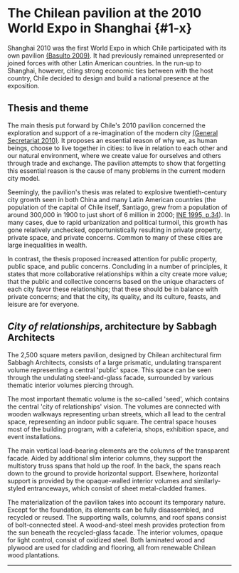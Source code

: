 # The Chilean pavilion at the 2010 World Expo in Shanghai {#1-x}

Shanghai 2010 was the first World Expo in which Chile participated with its own pavilion [(Basulto 2009)](#basulto2009). It had previously remained unrepresented or joined forces with other Latin American countries. In the run-up to Shanghai, however, citing strong economic ties between with the host country, Chile decided to design and build a national presence at the exposition.


## Thesis and theme

The main thesis put forward by Chile's 2010 pavilion concerned the exploration and support of a re-imagination of the modern city [(General Secretariat 2010)](#secretariat2010). It proposes an essential reason of why we, as human beings, choose to live together in cities: to live in relation to each other and our natural environment, where we create value for ourselves and others through trade and exchange. The pavilion attempts to show that forgetting this essential reason is the cause of many problems in the current modern city model.

Seemingly, the pavilion's thesis was related to explosive twentieth-century city growth seen in both China and many Latin American countries (the population of the capital of Chile itself, Santiago, grew from a population of around 300,000 in 1900 to just short of 6 million in 2000; [INE 1995, p.34](#ine1995)). In many cases, due to rapid urbanization and political turmoil, this growth has gone relatively unchecked, opportunistically resulting in private property, private space, and private concerns. Common to many of these cities are large inequalities in wealth.

In contrast, the thesis proposed increased attention for public property, public space, and public concerns. Concluding in a number of principles, it states that more collaborative relationships within a city create more value; that the public and collective concerns based on the unique characters of each city favor these relationships; that these should be in balance with private concerns; and that the city, its quality, and its culture, feasts, and leisure are for everyone.


## _City of relationships_, architecture by Sabbagh Architects

The 2,500 square meters pavilion, designed by Chilean architectural firm Sabbagh Architects, consists of a large prismatic, undulating transparent volume representing a central 'public' space. This space can be seen through the undulating steel-and-glass facade, surrounded by various thematic interior volumes piercing through.

The most important thematic volume is the so-called 'seed', which contains the central 'city of relationships' vision. The volumes are connected with wooden walkways representing urban streets, which all lead to the central space, representing an indoor public square. The central space houses most of the building program, with a cafeteria, shops, exhibition space, and event installations.

The main vertical load-bearing elements are the columns of the transparent facade. Aided by additional slim interior columns, they support the multistory truss spans that hold up the roof. In the back, the spans reach down to the ground to provide horizontal support. Elsewhere, horizontal support is provided by the opaque-walled interior volumes and similarly-styled entranceways, which consist of sheet metal-cladded frames.

The materialization of the pavilion takes into account its temporary nature. Except for the foundation, its elements can be fully disassembled, and recycled or reused. The supporting walls, columns, and roof spans consist of bolt-connected steel. A wood-and-steel mesh provides protection from the sun beneath the recycled-glass facade. The interior volumes, opaque for light control, consist of oxidized steel. Both laminated wood and plywood are used for cladding and flooring, all from renewable Chilean wood plantations.

---

